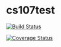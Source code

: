 # cs107test

[![Build Status](https://travis-ci.com/lik/cs107test.svg?branch=main)](https://travis-ci.com/lik/cs107test.svg?branch=main)

[![Coverage Status](https://codecov.io/gh/lik/cs107test/branch/main/graph/badge.svg?token=3ZFJKMVSL1)](https://codecov.io/gh/lik/cs107test/branch/main/graph/badge.svg?token=3ZFJKMVSL1)
